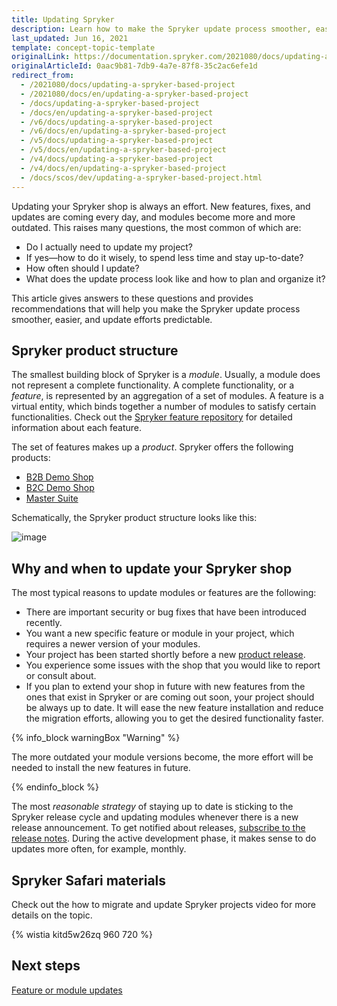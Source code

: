 ```yaml
---
title: Updating Spryker
description: Learn how to make the Spryker update process smoother, easier, and update efforts predictable
last_updated: Jun 16, 2021
template: concept-topic-template
originalLink: https://documentation.spryker.com/2021080/docs/updating-a-spryker-based-project
originalArticleId: 0aac9b81-7db9-4a7e-87f8-35c2ac6efe1d
redirect_from:
  - /2021080/docs/updating-a-spryker-based-project
  - /2021080/docs/en/updating-a-spryker-based-project
  - /docs/updating-a-spryker-based-project
  - /docs/en/updating-a-spryker-based-project
  - /v6/docs/updating-a-spryker-based-project
  - /v6/docs/en/updating-a-spryker-based-project
  - /v5/docs/updating-a-spryker-based-project
  - /v5/docs/en/updating-a-spryker-based-project
  - /v4/docs/updating-a-spryker-based-project
  - /v4/docs/en/updating-a-spryker-based-project
  - /docs/scos/dev/updating-a-spryker-based-project.html
---
```


Updating your Spryker shop is always an effort. New features, fixes, and updates are coming every day, and modules become more and more outdated. This raises many questions, the most common of which are:
* Do I actually need to update my project?
* If yes—how to do it wisely, to spend less time and stay up-to-date?
* How often should I update?
* What does the update process look like and how to plan and organize it?

This article gives answers to these questions and provides recommendations that will help you make the Spryker update process smoother, easier, and update efforts predictable.

## Spryker product structure

The smallest building block of Spryker is a *module*. Usually, a module does not represent a complete functionality. A complete functionality, or a *feature*, is represented by an aggregation of a set of modules. A feature is a virtual entity, which binds together a number of modules to satisfy certain functionalities. Check out the [Spryker feature repository](https://github.com/spryker-feature/) for detailed information about each feature.

The set of features makes up a *product*. Spryker offers the following products:
* [B2B Demo Shop](/docs/scos/user/intro-to-spryker/b2b-suite.html)
* [B2C Demo Shop](/docs/scos/user/intro-to-spryker/b2c-suite.html)
* [Master Suite](/docs/scos/user/intro-to-spryker/master-suite.html)

Schematically, the Spryker product structure looks like this:

![image](https://spryker.s3.eu-central-1.amazonaws.com/docs/Developer+Guide/Updating+a+Spryker-based+Project/product-structure.png)

## Why and when to update your Spryker shop

The most typical reasons to update modules or features are the following:
* There are important security or bug fixes that have been introduced recently.
* You want a new specific feature or module in your project, which requires a newer version of your modules.
* Your project has been started shortly before a new [product release](/docs/scos/user/intro-to-spryker/spryker-release-process.html#product-releases).
* You experience some issues with the shop that you would like to report or consult about.
* If you plan to extend your shop in future with new features from the ones that exist in Spryker or are coming out soon, your project should be always up to date. It will ease the new feature installation and reduce the migration efforts, allowing you to get the desired functionality faster.

{% info_block warningBox "Warning" %}

The more outdated your module versions become, the more effort will be needed to install the new features in future.

{% endinfo_block %}

The most *reasonable strategy* of staying up to date is sticking to the Spryker release cycle and updating modules whenever there is a new release announcement. To get notified about releases,  [subscribe to the release notes](/docs/scos/user/intro-to-spryker/releases/releases.html). During the active development phase, it makes sense to do updates more often, for example, monthly.

## Spryker Safari materials

Check out the how to migrate and update Spryker projects video for more details on the topic.

{% wistia kitd5w26zq 960 720 %}


## Next steps

[Feature or module updates](/docs/scos/dev/updating-spryker/feature-or-module-updates.html)

